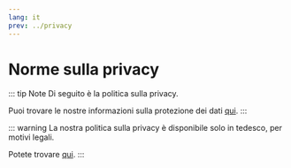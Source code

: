 ```yaml
---
lang: it
prev: ../privacy
---
```


# Norme sulla privacy

::: tip Note
Di seguito è la politica sulla privacy.

Puoi trovare le nostre informazioni sulla protezione dei dati [qui](../privacy.md#privacy).
:::

::: warning
La nostra politica sulla privacy è disponibile solo in tedesco, per motivi legali.

Potete trovare [qui](../../de/legal/privacy.md#datenschutzrichtlinien).
:::
